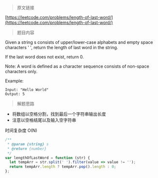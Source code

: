 > 原文链接

[https://leetcode.com/problems/length-of-last-word/](https://leetcode.com/problems/length-of-last-word/)
> 题目内容

Given a string s consists of upper/lower-case alphabets and empty space characters ' ', return the length of last word in the string.

If the last word does not exist, return 0.

Note: A word is defined as a character sequence consists of non-space characters only.

Example:
```
Input: "Hello World"
Output: 5
```

> 解题思路

- 将数组以空格分割，找到最后一个字符串输出长度
- 注意以空格结尾以及输入空字符串

时间复杂度 O(N)

```js
/**
 * @param {string} s
 * @return {number}
 */
var lengthOfLastWord = function (str) {
  let tempArr = str.split(' ').filter(value => value != '');
  return tempArr.length ? tempArr.pop().length : 0;
};
```